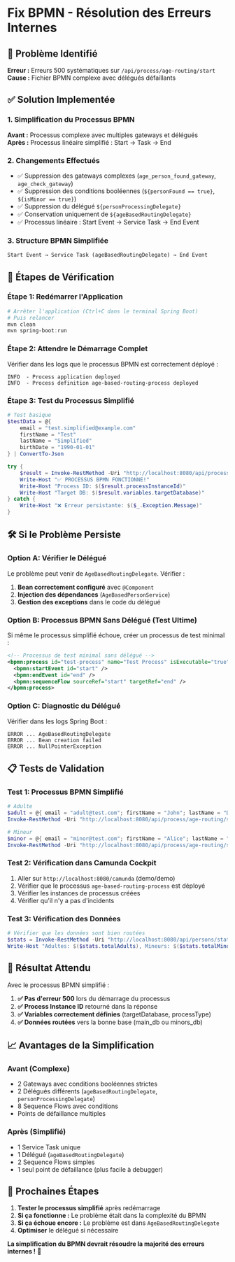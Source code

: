 # Fix BPMN - Résolution des Erreurs Internes

## 🚨 Problème Identifié
**Erreur :** Erreurs 500 systématiques sur `/api/process/age-routing/start`  
**Cause :** Fichier BPMN complexe avec délégués défaillants

## ✅ Solution Implementée

### 1. Simplification du Processus BPMN
**Avant :** Processus complexe avec multiples gateways et délégués  
**Après :** Processus linéaire simplifié : Start → Task → End

### 2. Changements Effectués
- ✅ Suppression des gateways complexes (`age_person_found_gateway`, `age_check_gateway`)
- ✅ Suppression des conditions booléennes (`${personFound == true}`, `${isMinor == true}`)  
- ✅ Suppression du délégué `${personProcessingDelegate}`
- ✅ Conservation uniquement de `${ageBasedRoutingDelegate}`
- ✅ Processus linéaire : Start Event → Service Task → End Event

### 3. Structure BPMN Simplifiée
```xml
Start Event → Service Task (ageBasedRoutingDelegate) → End Event
```

## 🔧 Étapes de Vérification

### Étape 1: Redémarrer l'Application
```powershell
# Arrêter l'application (Ctrl+C dans le terminal Spring Boot)
# Puis relancer
mvn clean
mvn spring-boot:run
```

### Étape 2: Attendre le Démarrage Complet
Vérifier dans les logs que le processus BPMN est correctement déployé :
```
INFO  - Process application deployed
INFO  - Process definition age-based-routing-process deployed
```

### Étape 3: Test du Processus Simplifié
```powershell
# Test basique
$testData = @{
    email = "test.simplified@example.com"
    firstName = "Test"
    lastName = "Simplified"
    birthDate = "1990-01-01"
} | ConvertTo-Json

try {
    $result = Invoke-RestMethod -Uri "http://localhost:8080/api/process/age-routing/start" -Method POST -Body $testData -ContentType "application/json"
    Write-Host "✅ PROCESSUS BPMN FONCTIONNE!"
    Write-Host "Process ID: $($result.processInstanceId)"
    Write-Host "Target DB: $($result.variables.targetDatabase)"
} catch {
    Write-Host "❌ Erreur persistante: $($_.Exception.Message)"
}
```

## 🛠️ Si le Problème Persiste

### Option A: Vérifier le Délégué
Le problème peut venir de `AgeBasedRoutingDelegate`. Vérifier :
1. **Bean correctement configuré** avec `@Component`
2. **Injection des dépendances** (`AgeBasedPersonService`)
3. **Gestion des exceptions** dans le code du délégué

### Option B: Processus BPMN Sans Délégué (Test Ultime)
Si même le processus simplifié échoue, créer un processus de test minimal :

```xml
<!-- Processus de test minimal sans délégué -->
<bpmn:process id="test-process" name="Test Process" isExecutable="true">
  <bpmn:startEvent id="start" />
  <bpmn:endEvent id="end" />
  <bpmn:sequenceFlow sourceRef="start" targetRef="end" />
</bpmn:process>
```

### Option C: Diagnostic du Délégué
Vérifier dans les logs Spring Boot :
```
ERROR ... AgeBasedRoutingDelegate
ERROR ... Bean creation failed
ERROR ... NullPointerException
```

## 📋 Tests de Validation

### Test 1: Processus BPMN Simplifié
```powershell
# Adulte
$adult = @{ email = "adult@test.com"; firstName = "John"; lastName = "Doe"; birthDate = "1990-01-01" } | ConvertTo-Json
Invoke-RestMethod -Uri "http://localhost:8080/api/process/age-routing/start" -Method POST -Body $adult -ContentType "application/json"

# Mineur  
$minor = @{ email = "minor@test.com"; firstName = "Alice"; lastName = "Smith"; birthDate = "2010-01-01" } | ConvertTo-Json
Invoke-RestMethod -Uri "http://localhost:8080/api/process/age-routing/start" -Method POST -Body $minor -ContentType "application/json"
```

### Test 2: Vérification dans Camunda Cockpit
1. Aller sur `http://localhost:8080/camunda` (demo/demo)
2. Vérifier que le processus `age-based-routing-process` est déployé
3. Vérifier les instances de processus créées
4. Vérifier qu'il n'y a pas d'incidents

### Test 3: Vérification des Données
```powershell
# Vérifier que les données sont bien routées
$stats = Invoke-RestMethod -Uri "http://localhost:8080/api/persons/statistics" -Method GET
Write-Host "Adultes: $($stats.totalAdults), Mineurs: $($stats.totalMinors)"
```

## 🎯 Résultat Attendu

Avec le processus BPMN simplifié :
1. **✅ Pas d'erreur 500** lors du démarrage du processus
2. **✅ Process Instance ID** retourné dans la réponse
3. **✅ Variables correctement définies** (targetDatabase, processType)
4. **✅ Données routées** vers la bonne base (main_db ou minors_db)

## 📈 Avantages de la Simplification

### Avant (Complexe)
- 2 Gateways avec conditions booléennes strictes
- 2 Délégués différents (`ageBasedRoutingDelegate`, `personProcessingDelegate`)
- 8 Sequence Flows avec conditions
- Points de défaillance multiples

### Après (Simplifié)
- 1 Service Task unique
- 1 Délégué (`ageBasedRoutingDelegate`)
- 2 Sequence Flows simples
- 1 seul point de défaillance (plus facile à debugger)

## 🚀 Prochaines Étapes

1. **Tester le processus simplifié** après redémarrage
2. **Si ça fonctionne :** Le problème était dans la complexité du BPMN
3. **Si ça échoue encore :** Le problème est dans `AgeBasedRoutingDelegate`
4. **Optimiser** le délégué si nécessaire

**La simplification du BPMN devrait résoudre la majorité des erreurs internes !** 🎯